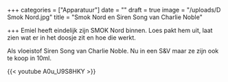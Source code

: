 +++
categories = ["Apparatuur"]
date = ""
draft = true
image = "/uploads/D Smok Nord.jpg"
title = "Smok Nord en Siren Song van Charlie Noble"

+++
Emiel heeft eindelijk zijn SMOK Nord binnen. Loes pakt hem uit, laat zien wat er in het doosje zit en hoe die werkt. 

Als vloeistof Siren Song van Charlie Noble. Nu in een S&V maar ze zijn ook te koop in 10ml.

{{< youtube A0u_U9S8HKY >}}